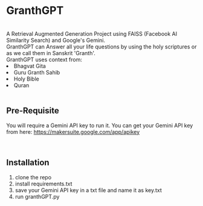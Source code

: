 <h1>G r a n t h G P T </h1>

<br>
A Retrieval Augmented Generation Project using FAISS (Facebook AI Similarity Search) and Google's Gemini.
<br>
GranthGPT can Answer all your life questions by using the holy scriptures or as we call them in Sanskrit 'Granth'.
<br>
GranthGPT uses context from:
<br>
<list>
  <li>Bhagvat Gita</li>
  <li>Guru Granth Sahib</li>
  <li>Holy Bible</li>
  <li>Quran</li>
</list>

<br>

## Pre-Requisite
You will require a Gemini API key to run it. You can get your Gemini API key from here: https://makersuite.google.com/app/apikey

<br>

## Installation

1. clone the repo 
2. install requirements.txt
3. save your Gemini API key in a txt file and name it as key.txt
5. run granthGPT.py
